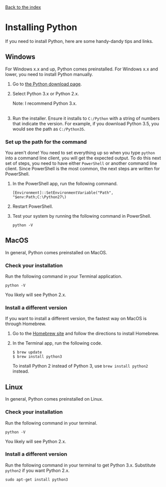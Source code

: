 [Back to the index](/BeginnerCodersWWCATX)

# Installing Python

If you need to install Python, here are some handy-dandy tips and links.

## Windows

For Windows x.x and up, Python comes preinstalled. For Windows x.x and lower,
you need to install Python manually.

1.  Go to [the Python download page](https://www.python.org/downloads/).

1.  Select Python 3.x or Python 2.x.

    <div class="note"><span class="note-text">Note:</span> I recommend Python 3.x.</div>
    <br/>

1.  Run the installer. Ensure it installs to `C:/Python` with a string of
    numbers that indicate the version. For example, if you download Python 3.5,
    you would see the path as `C:/Python35`.

### Set up the path for the command

You aren't done! You need to set everything up so when you type `python` into
a command line client, you will get the expected output. To do this next set of
steps, you need to have either `PowerShell` or another command line client.
Since PowerShell is the most common, the next steps are written for
PowerShell.

1.  In the PowerShell app, run the following command.

        [Environment]::SetEnvironmentVariable("Path", "$env:Path;C:\Python27\)

1.  Restart PowerShell.

1.  Test your system by running the following command in PowerShell.

        python -V


## MacOS

In general, Python comes preinstalled on MacOS.

### Check your installation

Run the following command in your Terminal application.

    python -V

You likely will see Python 2.x.

### Install a different version

If you want to install a different version, the fastest way on MacOS is through
Homebrew.

1.  Go to the [Homebrew site](https://brew.sh/) and follow the directions to
   install Homebrew.

1.  In the Terminal app, run the following code.

        $ brew update
        $ brew install python3


    To install Python 2 instead of Python 3, use `brew install python2` instead.

## Linux

In general, Python comes preinstalled on Linux.

### Check your installation

Run the following command in your terminal.

    python -V

You likely will see Python 2.x.

### Install a different version

Run the following command in your terminal to get Python 3.x. Substitute
`python2` if you want Python 2.x.

    sudo apt-get install python3
